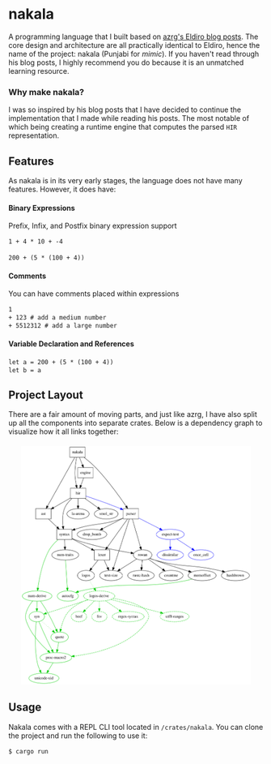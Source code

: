 # nakala

A programming language that I built based on [azrg's Eldiro blog posts](https://arzg.github.io/lang/). The core design and architecture are all practically identical to Eldiro, hence the name of the project: nakala (Punjabi for _mimic_). If you haven't read through his blog posts, I highly recommend you do because it is an unmatched learning resource.

### Why make nakala?
I was so inspired by his blog posts that I have decided to continue the implementation that I made while reading his posts. The most notable of which being creating a runtime engine that computes the parsed `HIR` representation.

## Features
As nakala is in its very early stages, the language does not have many features. However, it does have:

#### Binary Expressions
Prefix, Infix, and Postfix binary expression support
```
1 + 4 * 10 + -4

200 + (5 * (100 + 4))
```

#### Comments
You can have comments placed within expressions
```
1 
+ 123 # add a medium number
+ 5512312 # add a large number
```

#### Variable Declaration and References
```
let a = 200 + (5 * (100 + 4))
let b = a
```

## Project Layout
There are a fair amount of moving parts, and just like azrg, I have also split up all the components into separate crates. Below is a dependency graph to visualize how it all links together:
<p align="center" style="width: 90%; margin: auto; margin-top: 20px">
  <img src="./assets/graph.svg"/>
</p>


## Usage
Nakala comes with a REPL CLI tool located in `/crates/nakala`. You can clone the project and run the following to use it:

```bash
$ cargo run
```


